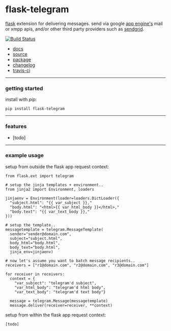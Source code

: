 flask-telegram
==============


[flask](http://flask.pocoo.org) extension for delivering messages.
send via google [app engine's](http://appengine.google.com) mail or xmpp
apis, and/or other third party providers such as
[sendgrid](http://sendgrid.com).

[![Build Status](https://secure.travis-ci.org/gregorynicholas/flask-telegram.png?branch=master)](https://travis-ci.org/gregorynicholas/flask-telegram)


* [docs](http://gregorynicholas.github.io/flask-telegram)
* [source](http://github.com/gregorynicholas/flask-telegram)
* [package](http://packages.python.org/flask-telegram)
* [changelog](https://github.com/gregorynicholas/flask-telegram/blob/master/CHANGES)
* [travis-ci](http://travis-ci.org/gregorynicholas/flask-telegram)


-----


### getting started

install with *pip*:

    pip install flask-telegram


-----


### features

* [todo]


-----


### example usage

setup from outside the flask app request context:

    from flask.ext import telegram

    # setup the jinja templates + environment..
    from jinja2 import Environment, loaders

    jinjaenv = Environment(loader=loaders.DictLoader({
      "subject.html": "{{ var_subject }},"
      "body.html": "<html>{{ var_html_body }}</html>,"
      "body.text": "{{ var_text_body }},"
    }))

    # setup the template..
    messagetemplate = telegram.MessageTemplate(
      sender="sender@domain.com",
      subject="subject.html",
      body_html="body.html",
      body_text="body.html",
      jinja_env=jinjaenv)

    # now let's assume you want to batch message recipients..
    receivers = ["r1@domain.com", "r2@domain.com", "r3@domain.com"]

    for receiver in receivers:
      context = {
        "var_subject": "telegram'd subject",
        "var_html_body": "telegram'd html body",
        "var_text_body": "telegram'd text body"}

      message = telegram.Message(messagetemplate)
      message.deliver(receiver=receiver, **context)


setup from within the flask app request context:

    [todo]
